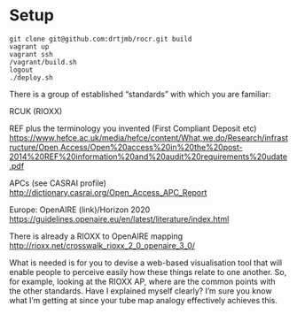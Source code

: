 # Setup

	git clone git@github.com:drtjmb/rocr.git build
	vagrant up
	vagrant ssh
	/vagrant/build.sh
	logout
	./deploy.sh

There is a group of established “standards” with which you are familiar:

RCUK (RIOXX)

REF plus the terminology you invented (First Compliant Deposit etc)
https://www.hefce.ac.uk/media/hefce/content/What,we,do/Research/infrastructure/Open,Access/Open%20access%20in%20the%20post-2014%20REF%20information%20and%20audit%20requirements%20udate.pdf

APCs (see CASRAI profile)
http://dictionary.casrai.org/Open_Access_APC_Report

Europe: OpenAIRE (link)/Horizon 2020
https://guidelines.openaire.eu/en/latest/literature/index.html

There is already a RIOXX to OpenAIRE mapping 
http://rioxx.net/crosswalk_rioxx_2_0_openaire_3_0/

What is needed is for you to devise a web-based visualisation tool that will enable people to perceive easily how these things relate to one another.  So, for example, looking at the RIOXX AP, where are the common points with the other standards.  Have I explained myself clearly?  I’m sure you know what I’m getting at since your tube map analogy effectively achieves this.
